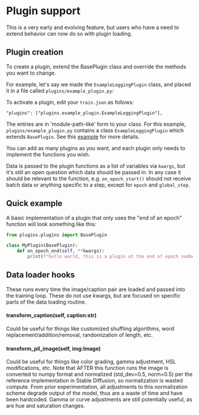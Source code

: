 # Plugin support

This is a very early and evolving feature, but users who have a need to extend behavior can now do so with plugin loading.

## Plugin creation

To create a plugin, extend the BasePlugin class and override the methods you want to change.  

For example, let's say we made the `ExampleLoggingPlugin` class, and placed it in a file called `plugins/example_plugin.py`:

To activate a plugin, edit your `train.json` as follows:

```"plugins": ["plugins.example_plugin.ExampleLoggingPlugin"],```

The entries are in 'module-path-like' form to your class. For this example, `plugins/example_plugin.py` contains a class `ExampleLoggingPlugin` which extends `BasePlugin`. See this [example](../plugins/example_plugin.py) for more details.

You can add as many plugins as you want, and each plugin only needs to implement the functions you wish.

Data is passed to the plugin functions as a list of variables via `kwargs`, but it's still an open question which data should be passed in. In any case it should be relevant to the function, e.g. `on_epoch_start()` should not receive batch data or anything specific to a step, except for `epoch` and `global_step`. 

## Quick example

A basic implementation of a plugin that only uses the "end of an epoch" function will look something like this:

```python
from plugins.plugins import BasePlugin

class MyPlugin(BasePlugin):
    def on_epoch_end(self, **kwargs):
        print(f"hello world, this is a plugin at the end of epoch number: {kwargs['epoch']}")
```

## Data loader hooks

These runs every time the image/caption pair are loaded and passed into the training loop.  These do not use kwargs, but are focused on specific parts of the data loading routine. 

#### transform_caption(self, caption:str)
Could be useful for things like customized shuffling algorithms, word replacement/addition/removal, randomization of length, etc. 

#### transform_pil_image(self, img:Image)
Could be  useful for things like color grading, gamma adjustment, HSL modifications, etc.  Note that AFTER this function runs the image is converted to numpy format and normalized (std_dev=0.5, norm=0.5) per the reference implementation in Stable Diffusion, so normalization is wasted compute. From prior experimentation, all adjustments to this normalization scheme degrade output of the model, thus are a waste of time and have been hardcoded.  Gamma or curve adjustments are still potentially useful, as are hue and saturation changes. 
